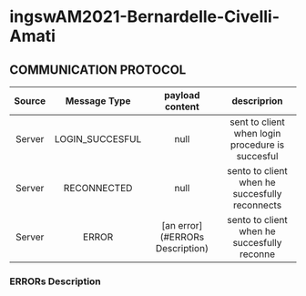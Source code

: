 # ingswAM2021-Bernardelle-Civelli-Amati



## COMMUNICATION PROTOCOL

| Source      | Message Type  | payload content    |  descriprion
| :----:        |    :----:   |          :----:  |     :----:  |
| Server     | LOGIN_SUCCESFUL       | null    | sent to client when login procedure is succesful
| Server     | RECONNECTED        | null     | sento to client when he succesfully reconnects 
| Server     | ERROR        | [an error](#ERRORs Description)     | sento to client when he succesfully reconne




### ERRORs Description

